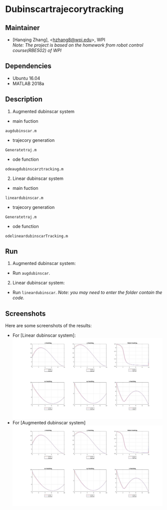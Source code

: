 # Dubinscartrajecorytracking
 
## Maintainer
- [Hanqing Zhang], <<hzhang8@wpi.edu>>, WPI   
*Note: The project is based on the homework from robot control course(RBE502) of WPI*    

## Dependencies

- Ubuntu 16.04
- MATLAB 2018a

## Description   
1. Augmented dubinscar system
- main fuction     
```
augdubinscar.m
```
- trajecory generation
```
Generatetraj.m
```
- ode function
```
odeaugdubinscarztracking.m
```

2. Linear dubinscar system  
- main fuction     
```
lineardubinscar.m
```
- trajecory generation
```
Generatetraj.m
```
- ode function
```
odelineardubinscarTracking.m
```

## Run
1. Augmented dubinscar system:
- Run `augdubinscar`.
2. Linear dubinscar system:
- Run `lineardubinscar`.
*Note: you may need to enter the folder contain the code.*

## Screenshots

Here are some screenshots of the results:    
- For [Linear dubinscar system]:   
![result](https://github.com/Zhanghq8/Dubinscartrajecorytracking/blob/master/result/linear.jpg)  
- For [Augmented dubinscar system]
![result](https://github.com/Zhanghq8/Dubinscartrajecorytracking/blob/master/result/augmented.jpg)






